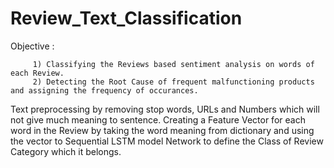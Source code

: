 # Review_Text_Classification
Objective :


         1) Classifying the Reviews based sentiment analysis on words of each Review.   
         2) Detecting the Root Cause of frequent malfunctioning products and assigning the frequency of occurances.
        
         
Text preprocessing by removing stop words, URLs and Numbers which will not give much meaning to sentence. Creating a Feature Vector for each word in the Review by taking the word meaning from dictionary and using the vector to Sequential LSTM model Network to define the Class of Review Category which it belongs.
